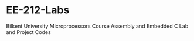 # EE-212-Labs
Bilkent University Microprocessors Course Assembly and Embedded C Lab and Project Codes
